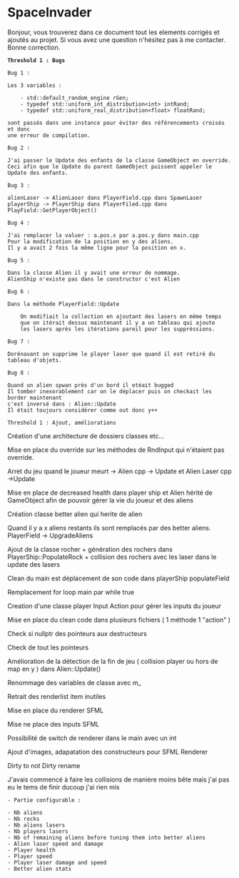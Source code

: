 # SpaceInvader

Bonjour, vous trouverez dans ce document tout les elements corrigés et ajoutés au projet.
Si vous avez une question n'hésitez pas à me contacter. Bonne correction.

**`Threshold 1 : Bugs`**

`Bug 1 : `

	Les 3 variables : 

		- std::default_random_engine rGen;
		- typedef std::uniform_int_distribution<int> intRand;
		- typedef std::uniform_real_distribution<float> floatRand;

	sont passés dans une instance pour éviter des référencements croisés et donc
	une erreur de compilation.

`Bug 2 :`
	
	J'ai passer le Update des enfants de la classe GameObject en override.
	Ceci afin que le Update du parent GameObject puissent appeler le Update des enfants.

`Bug 3 :`

 	alienLaser -> AlienLaser dans PlayerField.cpp dans SpawnLaser
	playerShip -> PlayerShip dans PlayerFiled.cpp dans PlayField::GetPlayerObject()

`Bug 4 :`

	J'ai remplacer la valuer : a.pos.x par a.pos.y dans main.cpp
	Pour la modification de la position en y des aliens.
	Il y a avait 2 fois la même ligne pour la position en x.

`Bug 5 : `

	Dans la classe Alien il y avait une erreur de nommage.
	AlienShip n'existe pas dans le constructor c'est Alien

`Bug 6 : `

	Dans la méthode PlayerField::Update 

		On modifiait la collection en ajoutant des lasers en même temps 
		que on itérait dessus maintenant il y a un tableau qui ajoute 
		les lasers après les itérations pareil pour les suppréssions.

`Bug 7 : `

	Dorénavant on supprime le player laser que quand il est retiré du tableau d'objets.

`Bug 8 : `

	Quand un alien spwan près d'un bord il etéait bugged 
	Il tomber inexorablement car on le déplacer puis on checkait les border maintenant 
	c'est inversé dans : Alien::Update
	Il était toujours considérer comme out donc y++

`Threshold 1 : Ajout, améliorations`

Création d'une architecture de dossiers classes etc... 

Mise en place du override sur les méthodes de RndInput qui n'étaient pas override.

Arret du jeu quand le joueur meurt -> Alien cpp -> Update et Alien Laser cpp ->Update

Mise en place de decreased health dans player ship et Alien hérité de GameObject
	afin de pouvoir gérer la vie du joueur et des aliens

Création classe better alien qui herite de alien

Quand il y a x aliens restants ils sont remplacés par des better aliens.
	PlayerField -> UpgradeAliens

Ajout de la classe rocher + génération des rochers dans PlayerShip::PopulateRock +
 collision des rochers avec les laser dans le update des lasers

Clean du main est déplacement de son code dans playerShip populateField

Remplacement for loop main par while true

Creation d'une classe player Input Action pour gérer les inputs du joueur

Mise en place du clean code dans plusieurs fichiers ( 1 méthode 1 "action" )

Check si nullptr des pointeurs aux destructeurs

Check de tout les pointeurs

Amélioration de la détection de la fin de jeu ( collision player ou hors de map en y ) dans Alien::Update()

Renommage des variables de classe avec m_

Retrait des renderlist item inutiles

Mise en place du renderer SFML

Mise ne place des inputs SFML

Possibilité de switch de renderer dans le main avec un int

Ajout d'images, adapatation des constructeurs pour SFML Renderer

Dirty to not Dirty rename

J'avais commencé à faire les collisions de manière moins bête mais j'ai pas eu le tems de finir ducoup 
j'ai rien mis


`- Partie configurable :` 

	- Nb aliens
	- Nb rocks
	- Nb aliens lasers
	- Nb players lasers
	- Nb of remaining aliens before tuning them into better aliens
	- Alien laser speed and damage
	- Player health 
	- Player speed
	- Player laser damage and speed
	- Better alien stats